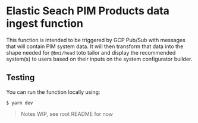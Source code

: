 # Elastic Seach PIM Products data ingest function

This function is intended to be triggered by GCP Pub/Sub with messages that will contain PIM system data.
It will then transform that data into the shape needed for `@bmi/head` toto tailor and display the recommended system(s) to users based on their inputs on the system configurator builder.

## Testing

You can run the function locally using:

```shell
$ yarn dev
```

> Notes WIP, see root README for now
